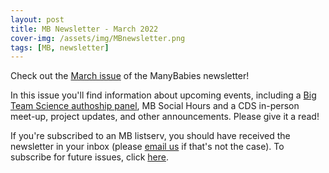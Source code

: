 ```yaml
---
layout: post
title: MB Newsletter - March 2022
cover-img: /assets/img/MBnewsletter.png
tags: [MB, newsletter]
---
```


Check out the [March issue](https://mailchi.mp/e675edc5f6dd/mb-newsletter-mar2022) of the ManyBabies newsletter! 

In this issue you'll find information about upcoming events, including a [Big Team Science authoship panel](https://bigteamsciencelab.github.io/events/), MB Social Hours and a CDS in-person meet-up, project updates, and other announcements. Please give it a read!

If you're subscribed to an MB listserv, you should have received the newsletter in your inbox (please [email us](mailto:manybabiesconsortium@gmail.com) if that's not the case). To subscribe for future issues, click [here](https://t.co/7zxifYO7qN?amp=1).